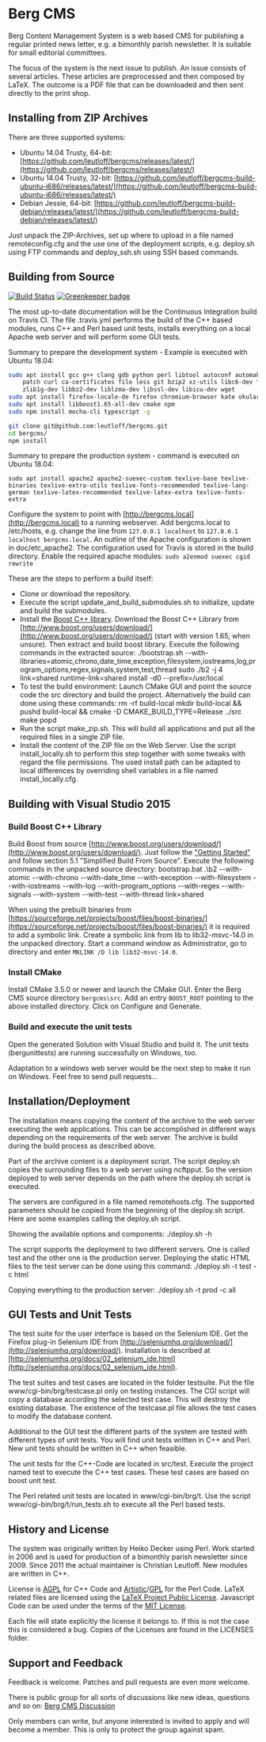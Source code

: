# Berg CMS

Berg Content Management System is a web based CMS for publishing a regular
printed news letter, e.g. a bimonthly parish newsletter. It is suitable
for small editorial committees.

The focus of the system is the next issue to publish. An issue consists
of several articles. These articles are preprocessed and then composed
by LaTeX. The outcome is a PDF file that can be downloaded and then
sent directly to the print shop.

## Installing from ZIP Archives

There are three supported systems:

- Ubuntu 14.04 Trusty, 64-bit:
  [https://github.com/leutloff/bergcms/releases/latest/](https://github.com/leutloff/bergcms/releases/latest/)
- Ubuntu 14.04 Trusty, 32-bit:
  [https://github.com/leutloff/bergcms-build-ubuntu-i686/releases/latest/](https://github.com/leutloff/bergcms-build-ubuntu-i686/releases/latest/)
- Debian Jessie, 64-bit:
  [https://github.com/leutloff/bergcms-build-debian/releases/latest/](https://github.com/leutloff/bergcms-build-debian/releases/latest/)

Just unpack the ZIP-Archives, set up where to upload in a file named remoteconfig.cfg
and the use one of the deployment scripts, e.g. deploy.sh using FTP commands and
deploy_ssh.sh using SSH based commands.

## Building from Source

[![Build Status](https://travis-ci.org/leutloff/bergcms.png)](https://travis-ci.org/leutloff/bergcms) [![Greenkeeper badge](https://badges.greenkeeper.io/leutloff/bergcms.svg)](https://greenkeeper.io/)

The most up-to-date documentation will be the Continuous Integration build
on Travis CI. The file .travis.yml performs the build of the C++ based
modules, runs C++ and Perl based unit tests, installs everything on a
local Apache web server and will perform some GUI tests.

Summary to prepare the development system - Example is executed with Ubuntu 18.04:

```bash
sudo apt install gcc g++ clang gdb python perl libtool autoconf automake make \
    patch curl ca-certificates file less git bzip2 xz-utils libc6-dev \
    zlib1g-dev libbz2-dev liblzma-dev libssl-dev libicu-dev wget
sudo apt install firefox-locale-de firefox chromium-browser kate okular
sudo apt install libboost1.65-all-dev cmake npm
sudo npm install mocha-cli typescript -g

git clone git@github.com:leutloff/bergcms.git
cd bergcms/
npm install
```

Summary to prepare the production system - command is executed on Ubuntu 18.04:

    sudo apt install apache2 apache2-suexec-custom texlive-base texlive-binaries texlive-extra-utils texlive-fonts-recommended texlive-lang-german texlive-latex-recommended texlive-latex-extra texlive-fonts-extra

Configure the system to point with [http://bergcms.local](http://bergcms.local) to a running webserver.
Add bergcms.local to /etc/hosts, e.g. change the line from
`127.0.0.1 localhost`
to
`127.0.0.1 localhost bergcms.local`.
An outline of the Apache configuration is shown in doc/etc_apache2.
The configuration used for Travis is stored in the build directory.
Enable the required apache modules: `sudo a2enmod suexec cgid rewrite`

These are the steps to perform a build itself:

- Clone or download the repository.
- Execute the script update_and_build_submodules.sh to initialize, update and
  build the submodules.
- Install the [Boost C++ library](http://boost.org). Download the Boost C++ Library from
  [http://www.boost.org/users/download/](http://www.boost.org/users/download/)
  (start with version 1.65, when unsure). Then extract and build boost library.
  Execute the following commands in the extracted source:
      ./bootstrap.sh --with-libraries=atomic,chrono,date_time,exception,filesystem,iostreams,log,program_options,regex,signals,system,test,thread
      sudo ./b2 -j 4 link=shared runtime-link=shared install -d0 --prefix=/usr/local
- To test the build environment:
  Launch CMake GUI and point the source code the src directory and
  build the project. Alternatively the build can done using these commands:
      rm -rf build-local
      mkdir build-local && pushd build-local && cmake -D CMAKE_BUILD_TYPE=Release ../src
      make
      popd
- Run the script make_zip.sh. This will build all applications and put all
  the required files in a single ZIP file.
- Install the content of the ZIP file on the Web Server. Use the script
  install_locally.sh to perform this step together with some tweaks with
  regard the file permissions. The used install path can be adapted to
  local differences by overriding shell variables in a file named
  install_locally.cfg.

## Building with Visual Studio 2015

### Build Boost C++ Library

Build Boost from source [http://www.boost.org/users/download/](http://www.boost.org/users/download/). Just follow the
["Getting Started"](http://www.boost.org/doc/libs/1_60_0/more/getting_started/windows.html)
and follow section 5.1 "Simplified Build From Source". Execute the following
commands in the unpacked source directory:
    bootstrap.bat
    .\b2 --with-atomic --with-chrono --with-date_time  --with-exception --with-filesystem --with-iostreams --with-log --with-program_options --with-regex --with-signals --with-system --with-test --with-thread link=shared

When using the prebuilt binaries from
[https://sourceforge.net/projects/boost/files/boost-binaries/](https://sourceforge.net/projects/boost/files/boost-binaries/) 
it is required
to add a symbolic link.
Create a symbolic link from lib to lib32-msvc-14.0 in the unpacked
directory. Start a command window as Administrator, go to directory and
enter `MKLINK /D lib lib32-msvc-14.0`.

### Install CMake

Install CMake 3.5.0 or newer and launch the CMake GUI. Enter the Berg
CMS source directory `bergcms\src`. Add an entry `BOOST_ROOT`
pointing to the above installed directory. Click on Configure and
Generate.

### Build and execute the unit tests

Open the generated Solution with Visual Studio and build it.
The unit tests (bergunittests) are running successfully
on Windows, too.

Adaptation to a windows web server would be the next step to make it run on
Windows. Feel free to send pull requests...

## Installation/Deployment

The installation means copying the content of the archive to the web server
executing the web applications. This can be accomplished in different ways depending
on the requirements of the web server. The archive is build during the build
process as described above.

Part of the archive content is a deployment script. The script deploy.sh copies
the surrounding files to a web server using ncftpput. So the version deployed
to web server depends on the path where the deploy.sh script is executed.

The servers are configured in a file named remotehosts.cfg. The supported
parameters should be copied from the beginning of the deploy.sh script. Here are
some examples calling the deploy.sh script.

Showing the available options and components:
    ./deploy.sh -h

The script supports the deployment to two different servers. One is called test
and the other one is the production server. Deploying the static HTML files to
the test server can be done using this command:
    ./deploy.sh -t test -c html

Copying everything to the production server:
    ./deploy.sh -t prod -c all

## GUI Tests and Unit Tests

The test suite for the user interface is based on the Selenium IDE.
Get the Firefox plug-in Selenium IDE
from [http://seleniumhq.org/download/](http://seleniumhq.org/download/).
Installation is described at
[http://seleniumhq.org/docs/02_selenium_ide.html](http://seleniumhq.org/docs/02_selenium_ide.html).

The test suites and test cases are located in the folder testsuite.
Put the file www/cgi-bin/brg/testcase.pl only on testing instances.
The CGI script will copy a database according the selected test case.
This will destroy the existing database. The existence of the testcase.pl
file allows the test cases to modify the database content.

Additional to the GUI test the different parts of the system are tested with
different types of unit tests. You will find unit tests written in C++ and
Perl. New unit tests should be written in C++ when feasible.

The unit tests for the C++-Code are located in src/test. Execute the project
named test to execute the C++ test cases. These test cases are based on
boost unit test.

The Perl related unit tests are located in www/cgi-bin/brg/t. Use the script
www/cgi-bin/brg/t/run_tests.sh to execute all the Perl based tests.

## History and License

The system was originally written by Heiko Decker using Perl. Work started
in 2006 and is used for production of a bimonthly parish newsletter since 2009.
Since 2011 the actual maintainer is Christian Leutloff. New modules are
written in C++.

License is [AGPL](https://www.gnu.org/licenses/agpl-3.0) for C++ Code and
[Artistic](http://www.perlfoundation.org/artistic_license_2_0)/[GPL](https://www.gnu.org/licenses/gpl-3.0)
for the Perl Code.
LaTeX related files are licensed using the [LaTeX Project Public License](http://www.latex-project.org/lppl/lppl-1-3c.html).
Javascript Code can be used under the terms of the [MIT License](https://en.wikipedia.org/wiki/MIT_License).

Each file will state explicitly the license it belongs to.
If this is not the case this is considered a bug.
Copies of the Licenses are found in the LICENSES folder.

## Support and Feedback

Feedback is welcome. Patches and pull requests are even more welcome.

There is public group for all sorts of discussions like new ideas, questions and so on:
[Berg CMS Discussion](https://groups.google.com/d/forum/bergcms-discuss)

Only members can write, but anyone interested is invited to apply and will become a member.
This is only to protect the group against spam.
